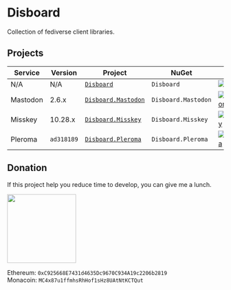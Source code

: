 # Disboard

Collection of fediverse client libraries.


## Projects

| Service  | Version    | Project                                                                                             | NuGet               | Nuget Version                                                                                                                                |
| -------- | ---------- | --------------------------------------------------------------------------------------------------- | ------------------- | -------------------------------------------------------------------------------------------------------------------------------------------- |
| N/A      | N/A        | [`Disboard`](https://github.com/OrionDevelop/Disboard/tree/master/Source/Disboard)                   | `Disboard`          | [![Disboard](https://img.shields.io/nuget/v/Disboard.svg?style=flat-square)](https://nuget.org/packages/Disboard)                            |
| Mastodon | 2.6.x      | [`Disboard.Mastodon`](https://github.com/OrionDevelop/Disboard/tree/master/Source/Disboard.Mastodon) | `Disboard.Mastodon` | [![Disboard.Mastodon](https://img.shields.io/nuget/v/Disboard.Mastodon.svg?style=flat-square)](https://nuget.org/packages/Disboard.Mastodon) |
| Misskey  | 10.28.x    | [`Disboard.Misskey`](https://github.com/OrionDevelop/Disboard/tree/master/Source/Disboard.Misskey)   | `Disboard.Misskey`  | [![Disboard.Misskey](https://img.shields.io/nuget/v/Disboard.Misskey.svg?style=flat-square)](https://nuget.org/packages/Disboard.Misskey)    |
| Pleroma  | `ad318189` | [`Disboard.Pleroma`](https://github.com/OrionDevelop/Disboard/tree/master/Source/Disboard.Pleroma)   | `Disboard.Pleroma`  | [![Disboard.Pleroma](https://img.shields.io/nuget/v/Disboard.Pleroma.svg?style=flat-square)](https://nuget.org/packages/Disboard.Pleroma)    |


## Donation

If this project help you reduce time to develop, you can give me a lunch.

<a href="https://www.patreon.com/mikazuki">
  <img src="https://static.mochizuki.moe/become_a_patron_button.png" srcset="https://static.mochizuki.moe/become_a_patron_button.png 1x, https://static.mochizuki.moe/become_a_patron_button@2x.png 2x" width="160px">
</a>

Ethereum: `0xC925668E7431d4635Dc9670C934A19c2206b2819`  
Monacoin: `MC4x87u1ffmhsRhHof1sHz8UAtNtKCTQut`